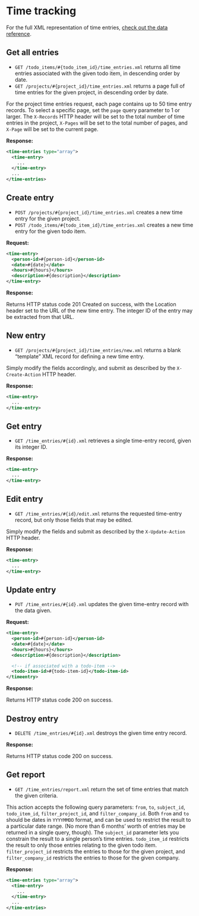 Time tracking
=============

For the full XML representation of time entries, [check out the data reference](https://github.com/basecamp/basecamp-classic-api/blob/master/sections/data_reference.md#time_entry).

Get all entries
---------------

* `GET /todo_items/#{todo_item_id}/time_entries.xml` returns all time entries associated with the given todo item, in descending order by date.
* `GET /projects/#{project_id}/time_entries.xml` returns a page full of time entries for the given project, in descending order by date.

For the project time entries request, each page contains up to 50 time entry records. To select a specific page, set the `page` query parameter to 1 or larger. The `X-Records` HTTP header will be set to the total number of time entries in the project, `X-Pages` will be set to the total number of pages, and `X-Page` will be set to the current page.

**Response:**

``` xml
<time-entries type="array">
  <time-entry>
    ...
  </time-entry>
  ...
</time-entries>
```


Create entry
------------

* `POST /projects/#{project_id}/time_entries.xml` creates a new time entry for the given project.
* `POST /todo_items/#{todo_item_id}/time_entries.xml` creates a new time entry for the given todo item.

**Request:**

``` xml
<time-entry>
  <person-id>#{person-id}</person-id>
  <date>#{date}</date>
  <hours>#{hours}</hours>
  <description>#{description}</description>
</time-entry>
```

**Response:**

Returns HTTP status code 201 Created on success, with the Location header set to the URL of the new time entry. The integer ID of the entry may be extracted from that URL.


New entry
---------

* `GET /projects/#{project_id}/time_entries/new.xml` returns a blank “template” XML record for defining a new time entry.

Simply modify the fields accordingly, and submit as described by the `X-Create-Action` HTTP header.

**Response:**

``` xml
<time-entry>
  ...
</time-entry>
```


Get entry
---------

* `GET /time_entries/#{id}.xml` retrieves a single time-entry record, given its integer ID.

**Response:**

``` xml
<time-entry>
  ...
</time-entry>
```


Edit entry
----------

* `GET /time_entries/#{id}/edit.xml` returns the requested time-entry record, but only those fields that may be edited.

Simply modify the fields and submit as described by the `X-Update-Action` HTTP header.

**Response:**

``` xml
<time-entry>
  ...
</time-entry>
```


Update entry
------------

* `PUT /time_entries/#{id}.xml` updates the given time-entry record with the data given.

**Request:**

``` xml
<time-entry>
  <person-id>#{person-id}</person-id>
  <date>#{date}</date>
  <hours>#{hours}</hours>
  <description>#{description}</description>

  <!-- if associated with a todo-item -->
  <todo-item-id>#{todo-item-id}</todo-item-id>
</timeentry>
```

**Response:**

Returns HTTP status code 200 on success.


Destroy entry
-------------

* `DELETE /time_entries/#{id}.xml` destroys the given time entry record.

**Response:**

Returns HTTP status code 200 on success.


Get report
----------

* `GET /time_entries/report.xml` return the set of time entries that match the given criteria.

This action accepts the following query parameters: `from`, `to`, `subject_id`, `todo_item_id`, `filter_project_id`, and `filter_company_id`. Both `from` and `to` should be dates in `YYYYMMDD` format, and can be used to restrict the result to a particular date range. (No more than 6 months’ worth of entries may be returned in a single query, though). The `subject_id` parameter lets you constrain the result to a single person’s time entries. `todo_item_id` restricts the result to only those entries relating to the given todo item. `filter_project_id` restricts the entries to those for the given project, and `filter_company_id` restricts the entries to those for the given company.

**Response:**

``` xml
<time-entries type="array">
  <time-entry>
    ...
  </time-entry>
  ...
</time-entries>
```
